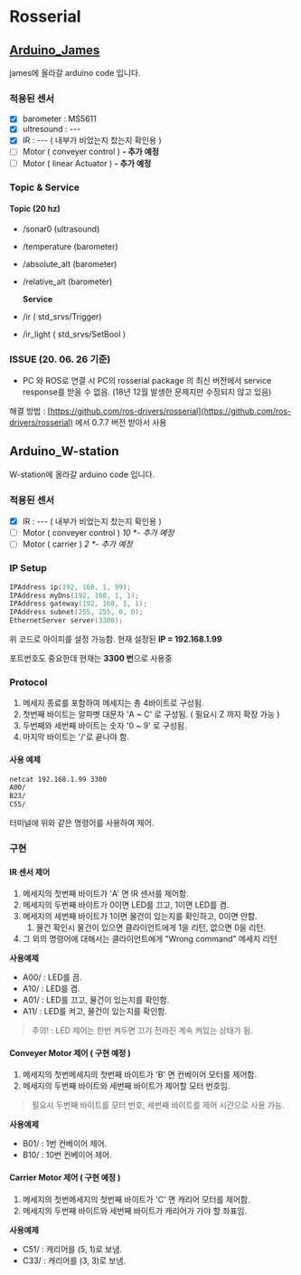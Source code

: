 # Rosserial

## [Arduino\_James](https://github.com/3watt/Arduino\_James)

james에 올라갈 arduino code 입니다.

### 적용된 센서

* [x] barometer : MS5611
* [x] ultresound : ---
* [x] IR : --- ( 내부가 비었는지 찼는지 확인용 )
* [ ] Motor ( conveyer control ) **- 추가 예정**
* [ ] Motor ( linear Actuator ) **- 추가 예정**

### Topic & Service

#### Topic (20 hz)

* /sonar0 (ultrasound)
* /temperature (barometer)
* /absolute\_alt (barometer)
*   /relative\_alt (barometer)

    **Service**
* /ir       ( std\_srvs/Trigger)
* /ir\_light ( std\_srvs/SetBool )

### ISSUE (20. 06. 26 기준)

* PC 와 ROS로 연결 시 PC의 rosserial package 의 최신 버전에서 service response를 받을 수 없음. (18년 12월 발생한 문제지만 수정되지 않고 있음)

해결 방법 : [https://github.com/ros-drivers/rosserial](https://github.com/ros-drivers/rosserial) 에서 0.7.7 버전 받아서 사용

## Arduino\_W-station

W-station에 올라갈 arduino code 입니다.

### 적용된 센서

* [x] IR : --- ( 내부가 비었는지 찼는지 확인용 )
* [ ] Motor ( conveyer control ) _10 \*- 추가 예정_
* [ ] Motor ( carrier ) _2 \*- 추가 예정_

### IP Setup

```cpp
IPAddress ip(192, 168, 1, 99);
IPAddress myDns(192, 168, 1, 1);
IPAddress gateway(192, 168, 1, 1);
IPAddress subnet(255, 255, 0, 0);
EthernetServer server(3300);
```

위 코드로 아이피를 설정 가능함. 현재 설정된 **IP = 192.168.1.99**

포트번호도 중요한데 현재는 **3300 번**으로 사용중

### Protocol

1. 메세지 종료를 포함하여 메세지는 총 4바이트로 구성됨.
2. 첫번째 바이트는 알파벳 대문자 'A \~ C' 로 구성됨. ( 필요시 Z 까지 확장 가능 )
3. 두번째와 세번째 바이트는 숫자 '0 \~ 9' 로 구성됨.&#x20;
4. 마지막 바이트는 '/'로 끝나야 함.&#x20;

#### 사용 예제

```bash
netcat 192.168.1.99 3300
A00/
B23/
C55/
```

터미널에 위와 같은 명령어를 사용하여 제어.

### 구현

#### IR 센서 제어

1. 메세지의 첫번째 바이트가 'A' 면 IR 센서를 제어함.
2. 메세지의 두번째 바이트가 0이면 LED를 끄고, 1이면 LED를 켬.
3. 메세지의 세번째 바이트가 1이면 물건이 있는지를 확인하고, 0이면 안함.
   1. 물건 확인시 물건이 있으면 클라이언트에게 1을 리턴, 없으면 0을 리턴.
4. 그 외의 명령어에 대해서는 클라이언트에게 "Wrong command" 메세지 리턴

**사용예제**

* A00/ : LED를 끔.
* A10/ : LED를 켬.
* A01/ : LED를 끄고, 물건이 있는지를 확인함.
* A11/ : LED를 켜고, 물건이 있는지를 확인함.

> 주의! : LED 제어는 한번 켜두면 끄기 전까진 계속 켜있는 상태가 됨.

#### Conveyer Motor 제어 ( 구현 예정 )

1. 메세지의 첫번메세지의 첫번째 바이트가 'B' 면 컨베이어 모터를 제어함.
2. 메세지의 두번째 바이트와 세번째 바이트가 제어할 모터 번호임.

> 필요시 두번째 바이트를 모터 번호, 세번째 바이트를 제어 시간으로 사용 가능.

**사용예제**

* B01/ : 1번 컨베이어 제어.
* B10/ : 10번 컨베이어 제어.

#### Carrier Motor 제어 ( 구현 예정 )

1. 메세지의 첫번메세지의 첫번째 바이트가 'C' 면 캐리어 모터를 제어함.
2. 메세지의 두번째 바이트와 세번째 바이트가 캐리어가 가야 할 좌표임.

**사용예제**

* C51/ : 캐리어를 (5, 1)로 보냄.
* C33/ : 캐리어를 (3, 3)로 보냄.

